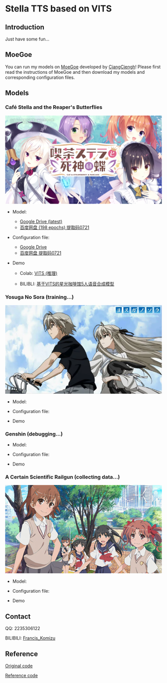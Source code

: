 # Stella TTS based on VITS

## Introduction

Just have some fun...

## MoeGoe
You can run my models on [MoeGoe](https://github.com/CjangCjengh/MoeGoe) developed by [CjangCjengh](https://github.com/CjangCjengh)! Please first read the instructions of MoeGoe
and then download my models and corresponding configuration files.

## Models
### Café Stella and the Reaper's Butterflies


![cafe stella](assets/stella.png)

- Model: 
  - [Google Drive (latest)](https://drive.google.com/file/d/1--JYQR4dgJIFiC9qe-8cGh0YxW1QCm94/view?usp=sharing)
  - [百度网盘 (198 epochs) 提取码0721](https://pan.baidu.com/s/1jfJ5vH9KNzZu10ualhNHjQ)

- Configuration file: 
  - [Google Drive](https://drive.google.com/file/d/18ly18hVT8jvgyKbLl7qqqBAaV7Fwkrp5/view?usp=sharing)
  - [百度网盘 提取码0721](https://pan.baidu.com/s/1uxP5vGBeNwd4UpPLkQnimA)

- Demo
  - Colab: [VITS (推理)](https://colab.research.google.com/drive/1nKa-l15f_talGvIwPmKTLYwwaE1Mztjg?usp=sharing)

  - BILIBLI: [基于VITS的星光咖啡馆5人语音合成模型](https://www.bilibili.com/video/BV1ra411P7CA?share_source=copy_web&vd_source=630b87174c967a898cae3765fba3bfa8)

### Yosuga No Sora (training...)

![yosuga no sora](assets/yosuga.png)

- Model: 

- Configuration file: 

- Demo

### Genshin (debugging...)

- Model: 

- Configuration file: 

- Demo

### A Certain Scientific Railgun (collecting data...)

![railgun](assets/railgun.png)

- Model: 

- Configuration file: 

- Demo

## Contact
QQ: 2235306122

BILIBILI: [Francis_Komizu](https://space.bilibili.com/636704927)

## Reference

[Original code](https://github.com/jaywalnut310/vits)

[Reference code](https://github.com/CjangCjengh/vits)
